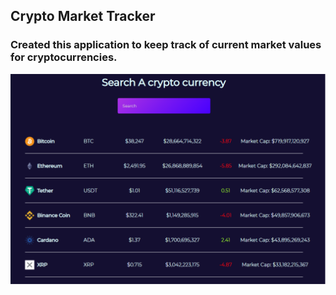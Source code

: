 
## Crypto Market Tracker

### Created this application to keep track of current market values for cryptocurrencies.

![CryptoTracker](/public/CryptoTracker.png)